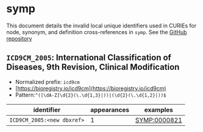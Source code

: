 # symp

This document details the invalid local unique identifiers used in CURIEs
for node, synonym, and definition cross-references in `symp`. See the [GitHub repository](https://github.com/DiseaseOntology/SymptomOntology)


## `ICD9CM_2005`: International Classification of Diseases, 9th Revision, Clinical Modification

- Normalized prefix: `icd9cm`
- [https://bioregistry.io/icd9cm](https://bioregistry.io/icd9cm)
- Pattern:`^([\dA-Z]\d{2}(\.\d{1,3}|))|(\d{2}(\.\d{1,2}|))$`

| identifier                 |   appearances | examples                                            |
|----------------------------|---------------|-----------------------------------------------------|
| `ICD9CM_2005:<new dbxref>` |             1 | [SYMP:0000821](https://bioregistry.io/SYMP:0000821) |

